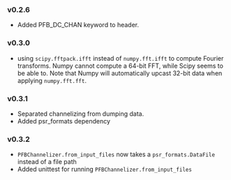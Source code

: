 ### v0.2.6

- Added PFB_DC_CHAN keyword to header.

### v0.3.0

- using `scipy.fftpack.ifft` instead of `numpy.fft.ifft` to compute Fourier
transforms. Numpy cannot compute a 64-bit FFT, while Scipy seems to be able to.
Note that Numpy will automatically upcast 32-bit data when applying
`numpy.fft.fft`.

### v0.3.1

- Separated channelizing from dumping data.
- Added psr_formats dependency

### v0.3.2

- `PFBChannelizer.from_input_files` now takes a `psr_formats.DataFile` instead
of a file path
- Added unittest for running `PFBChannelizer.from_input_files`
